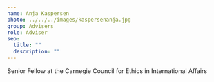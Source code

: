 ```yaml
---
name: Anja Kaspersen
photo: ../../../images/kaspersenanja.jpg
group: Advisers
role: Adviser
seo:
  title: ""
  description: ""
---
```


Senior Fellow at the Carnegie Council for Ethics in International Affairs
